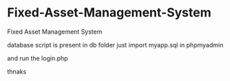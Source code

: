 # Fixed-Asset-Management-System
Fixed Asset Management System


database script is present in db folder
just import myapp.sql in phpmyadmin

and run the login.php

thnaks
